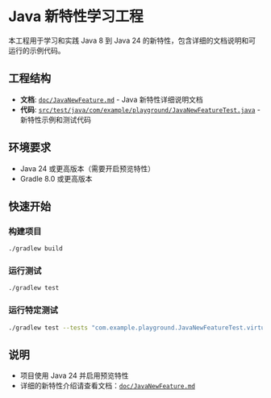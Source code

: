 # Java 新特性学习工程

本工程用于学习和实践 Java 8 到 Java 24 的新特性，包含详细的文档说明和可运行的示例代码。

## 工程结构

- **文档**: [`doc/JavaNewFeature.md`](doc/JavaNewFeature.md) - Java 新特性详细说明文档
- **代码**: [`src/test/java/com/example/playground/JavaNewFeatureTest.java`](src/test/java/com/example/playground/JavaNewFeatureTest.java) - 新特性示例和测试代码

## 环境要求

- Java 24 或更高版本（需要开启预览特性）
- Gradle 8.0 或更高版本

## 快速开始

### 构建项目

```bash
./gradlew build
```

### 运行测试

```bash
./gradlew test
```

### 运行特定测试

```bash
./gradlew test --tests "com.example.playground.JavaNewFeatureTest.virtualThreadsTest"
```


## 说明

- 项目使用 Java 24 并启用预览特性
- 详细的新特性介绍请查看文档：[`doc/JavaNewFeature.md`](doc/JavaNewFeature.md)